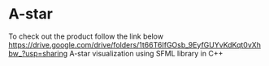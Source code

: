 # A-star
To check out the product follow the link below
https://drive.google.com/drive/folders/1t66T6IfGOsb_9EyfGUYvKdKqt0vXhbw_?usp=sharing
A-star visualization using SFML library in C++

